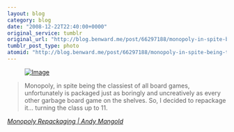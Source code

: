 ```yaml
---
layout: blog
category: blog
date: "2008-12-22T22:40:00+0000"
original_service: tumblr
original_url: "http://blog.benward.me/post/66297188/monopoly-in-spite-being-the-classiest-of-all"
tumblr_post_type: photo
atomid: "http://blog.benward.me/post/66297188/monopoly-in-spite-being-the-classiest-of-all"
---
```

<figure class="photo">
  <a href="http://www.andymangold.com/monopoly-repackaging/"><img src="http://benward.me/res/tumblr/media/66297188/0.jpg" alt="Image"></a>
</figure>

<blockquote cite="http://www.andymangold.com/monopoly-repackaging/">Monopoly, in spite being the classiest of all board games, unfortunately is packaged just as boringly and uncreatively as every other garbage board game on the shelves. So, I decided to repackage it... turning the class up to 11.</blockquote>
<cite><a href="http://www.andymangold.com/monopoly-repackaging/">Monopoly Repackaging | Andy Mangold</a></cite>